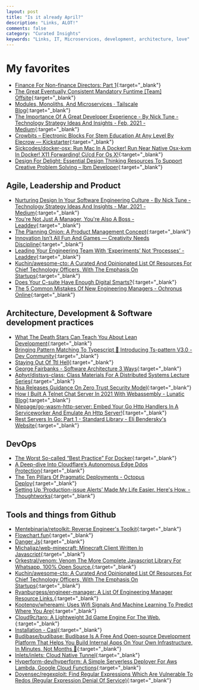 ```yaml
---
layout: post
title: "Is it already April?"
description: "Links, ALOT!"
comments: false
category: "Curated Insights"
keywords: "Links, IT, Microservices, development, architecture, love"
---
```

<!-- markdownlint-disable MD033 MD020 MD025-->
# My favorites<a name="favorites"></a>

- [Finance For Non-finance Directors: Part 1](https://www.annashipman.co.uk/jfdi/finance-part-1.html){:target="_blank"}
- [The Great Eventually Consistent Mandatory Funtime [Team] Offsite](https://twitter.com/rondoftw/status/1304143989939949568){:target="_blank"}
- [Modules, Monoliths, And Microservices · Tailscale Blog](https://tailscale.com/blog/modules-monoliths-and-microservices/){:target="_blank"}
- [The Importance Of A Great Developer Experience - By Nick Tune - Technology Strategy Ideas And Insights - Feb, 2021 - Medium](https://medium.com/nick-tune-tech-strategy-blog/the-importance-of-a-great-developer-experience-40567abc0e9a){:target="_blank"}
- [Crowbits – Electronic Blocks For Stem Education At Any Level By Elecrow — Kickstarter](https://www.kickstarter.com/projects/elecrow/crowbits-electronic-blocks-for-stem-education-at-any-level){:target="_blank"}
- [Sickcodes/docker-osx: Run Mac In A Docker! Run Near Native Osx-kvm In Docker! X11 Forwarding! Ci/cd For Os X!](https://github.com/sickcodes/Docker-OSX){:target="_blank"}
- [Design For Delight: Essential Design Thinking Resources To Support Creative Problem Solving – Ibm Developer](https://developer.ibm.com/blogs/design-thinking-resources-support-problem-solving-for-call-for-code/){:target="_blank"}

## Agile, Leadership and Product<a name="agile"></a>
- [Nurturing Design In Your Software Engineering Culture - By Nick Tune - Technology Strategy Ideas And Insights - Mar, 2021 - Medium](https://medium.com/nick-tune-tech-strategy-blog/nurturing-design-in-your-software-engineering-culture-3f960d321af){:target="_blank"}
- [You're Not Just A Manager, You're Also A Boss - Leaddev](https://leaddev.com/professional-development/youre-not-just-manager-youre-also-boss){:target="_blank"}
- [The Planning Onion: A Product Management Concept](https://www.stridenyc.com/blog/the-planning-onion-a-product-management-concept){:target="_blank"}
- [Innovation Isn’t All Fun And Games — Creativity Needs Discipline](https://hbr.org/2019/01/the-hard-truth-about-innovative-cultures){:target="_blank"}
- [Leading Your Engineering Team With ‘Experiments’ Not ‘Processes’ - Leaddev](https://leaddev.com/agile-other-ways-working/leading-your-engineering-team-experiments-not-processes){:target="_blank"}
- [Kuchin/awesome-cto: A Curated And Opinionated List Of Resources For Chief Technology Officers, With The Emphasis On Startups](https://github.com/kuchin/awesome-cto){:target="_blank"}
- [Does Your C-suite Have Enough Digital Smarts?](https://sloanreview.mit.edu/article/does-your-c-suite-have-enough-digital-smarts/){:target="_blank"}
- [The 5 Common Mistakes Of New Engineering Managers - Ochronus Online](https://ochronus.online/the-5-common-mistakes-of-new-engineering-managers/){:target="_blank"}

## Architecture, Development & Software development practices <a name="development"></a>

- [What The Death Stars Can Teach You About Lean Development](https://www.stridenyc.com/blog/death-stars-teach-you-about-lean-development){:target="_blank"}
- [Bringing Pattern Matching To Typescript 🎨 Introducing Ts-pattern V3.0 - Dev Community](https://dev.to/gvergnaud/bringing-pattern-matching-to-typescript-introducing-ts-pattern-v3-0-o1k){:target="_blank"}
- [Staying Out Of Ttl Hell](http://calpaterson.com/ttl-hell.html){:target="_blank"}
- [George Fairbanks - Software Architecture 3 Ways](https://www.georgefairbanks.com/codecamp-feb-2021-software-architecture-3-ways){:target="_blank"}
- [Aphyr/distsys-class: Class Materials For A Distributed Systems Lecture Series](https://github.com/aphyr/distsys-class){:target="_blank"}
- [Nsa Releases Guidance On Zero Trust Security Model](https://us-cert.cisa.gov/ncas/current-activity/2021/02/26/nsa-releases-guidance-zero-trust-security-model){:target="_blank"}
- [How I Built A Telnet Chat Server In 2021 With Webassembly - Lunatic Blog](https://lunatic.solutions/blog/lunatic-chat/){:target="_blank"}
- [Nlepage/go-wasm-http-server: Embed Your Go Http Handlers In A Serviceworker And Emulate An Http Server!](https://github.com/nlepage/go-wasm-http-server){:target="_blank"}
- [Rest Servers In Go: Part 1 - Standard Library - Eli Bendersky's Website](https://eli.thegreenplace.net/2021/rest-servers-in-go-part-1-standard-library/){:target="_blank"}

## DevOps<a name="devops"></a>

- [The Worst So-called “Best Practice” For Docker](https://pythonspeed.com/articles/security-updates-in-docker/){:target="_blank"}
- [A Deep-dive Into Cloudflare’s Autonomous Edge Ddos Protection](https://blog.cloudflare.com/deep-dive-cloudflare-autonomous-edge-ddos-protection/){:target="_blank"}
- [The Ten Pillars Of Pragmatic Deployments - Octopus Deploy](https://octopus.com/blog/ten-pillars-of-pragmatic-deployments){:target="_blank"}
- [Setting Up ‘Production-issue Alerts’ Made My Life Easier. Here's How. - Thoughtworks](https://www.thoughtworks.com/insights/blog/setting-production-issue-alerts-has-made-my-life-easier-heres-how){:target="_blank"}

## Tools and things from Github <a name="tools"></a>

- [Mentebinaria/retoolkit: Reverse Engineer's Toolkit](https://github.com/mentebinaria/retoolkit){:target="_blank"}
- [Flowchart.fun](https://flowchart.fun/){:target="_blank"}
- [Danger Js](https://danger.systems/js/){:target="_blank"}
- [Michaljaz/web-minecraft: Minecraft Client Written In Javascript](https://github.com/michaljaz/web-minecraft){:target="_blank"}
- [Orkestral/venom: Venom The More Complete Javascript Library For Whatsapp, 100% Open Source.](https://github.com/orkestral/venom){:target="_blank"}
- [Kuchin/awesome-cto: A Curated And Opinionated List Of Resources For Chief Technology Officers, With The Emphasis On Startups](https://github.com/kuchin/awesome-cto){:target="_blank"}
- [Ryanburgess/engineer-manager: A List Of Engineering Manager Resource Links.](https://github.com/ryanburgess/engineer-manager){:target="_blank"}
- [Kootenpv/whereami: Uses Wifi Signals And Machine Learning To Predict Where You Are](https://github.com/kootenpv/whereami){:target="_blank"}
- [Cloud9c/taro: A Lightweight 3d Game Engine For The Web.](https://github.com/Cloud9c/taro){:target="_blank"}
- [Installation - Casl](https://casl.js.org/v5/en/guide/install){:target="_blank"}
- [Budibase/budibase: Budibase Is A Free And Open-source Development Platform That Helps You Build Internal Apps On Your Own Infrastructure, In Minutes, Not Months 🚀](https://github.com/Budibase/budibase){:target="_blank"}
- [Inlets/inlets: Cloud Native Tunnel](https://github.com/inlets/inlets){:target="_blank"}
- [Hyperform-dev/hyperform: A Simple Serverless Deployer For Aws Lambda, Google Cloud Functions](https://github.com/hyperform-dev/hyperform){:target="_blank"}
- [Doyensec/regexploit: Find Regular Expressions Which Are Vulnerable To Redos (Regular Expression Denial Of Service)](https://github.com/doyensec/regexploit){:target="_blank"}
